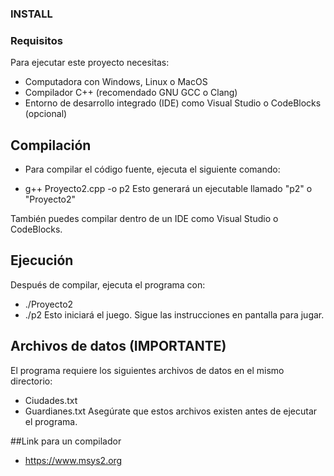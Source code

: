 ### INSTALL
### Requisitos
Para ejecutar este proyecto necesitas:

- Computadora con Windows, Linux o MacOS
- Compilador C++ (recomendado GNU GCC o Clang)
- Entorno de desarrollo integrado (IDE) como Visual Studio o CodeBlocks (opcional)
## Compilación
- Para compilar el código fuente, ejecuta el siguiente comando:

- g++ Proyecto2.cpp -o p2
Esto generará un ejecutable llamado "p2" o "Proyecto2"

También puedes compilar dentro de un IDE como Visual Studio o CodeBlocks.

## Ejecución
Después de compilar, ejecuta el programa con:
- ./Proyecto2
- ./p2
Esto iniciará el juego. Sigue las instrucciones en pantalla para jugar.

## Archivos de datos (IMPORTANTE)
El programa requiere los siguientes archivos de datos en el mismo directorio:
- Ciudades.txt
- Guardianes.txt
Asegúrate que estos archivos existen antes de ejecutar el programa.

##Link para un compilador
- https://www.msys2.org
